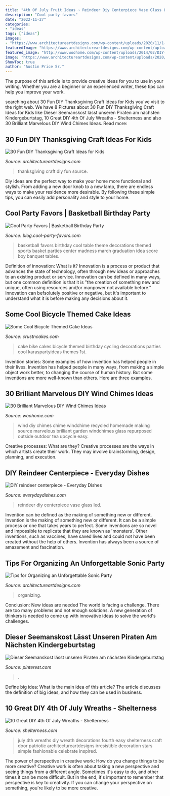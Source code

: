 ```yaml
---
title: "4th Of July Fruit Ideas ~ Reindeer Diy Centerpiece Vase Glass Led"
description: "Cool party favors"
date: "2022-11-27"
categories:
- "ideas"
tags: ["ideas"]
images:
- "https://www.architectureartdesigns.com/wp-content/uploads/2020/11/1-2.jpg"
featuredImage: "https://www.architectureartdesigns.com/wp-content/uploads/2013/10/829.jpg"
featured_image: "http://www.woohome.com/wp-content/uploads/2014/02/DIY-wind-chime-26.jpg"
image: "https://www.architectureartdesigns.com/wp-content/uploads/2020/11/1-2.jpg"
ShowToc: true
author: "Austin Price Sr."
---
```



The purpose of this article is to provide creative ideas for you to use in your writing. Whether you are a beginner or an experienced writer, these tips can help you improve your work.

	

		
searching about 30 Fun DIY Thanksgiving Craft Ideas for Kids you've visit to the right web. We have 8 Pictures about 30 Fun DIY Thanksgiving Craft Ideas for Kids like Dieser Seemanskost lässt unseren Piraten am nächsten Kindergeburtstag, 10 Great DIY 4th Of July Wreaths - Shelterness and also 30 Brilliant Marvelous DIY Wind Chimes Ideas. Read more:
		
    
## 30 Fun DIY Thanksgiving Craft Ideas For Kids

<img loading=lazy src="https://www.architectureartdesigns.com/wp-content/uploads/2013/10/829.jpg" onerror="this.onerror=null;this.src='https://tse4.mm.bing.net/th?id=OIP.UwZaWnxoVaHPYXbgzDyQRQHaJ4&amp;pid=15.1';" alt="30 Fun DIY Thanksgiving Craft Ideas for Kids">

_Source: architectureartdesigns.com_

>thanksgiving craft diy fun source. 

	

Diy ideas are the perfect way to make your home more functional and stylish. From adding a new door knob to a new lamp, there are endless ways to make your residence more desirable. By following these simple tips, you can easily add personality and style to your home.

    
## Cool Party Favors | Basketball Birthday Party

<img loading=lazy src="http://blog.cool-party-favors.com/wp-content/uploads/2012/09/Basketball-Favors.jpg" onerror="this.onerror=null;this.src='https://tse2.mm.bing.net/th?id=OIP.NIR4dulhrUPbmHRRQaZX5wHaKQ&amp;pid=15.1';" alt="Cool Party Favors | Basketball Birthday Party">

_Source: blog.cool-party-favors.com_

>basketball favors birthday cool table theme decorations themed sports basket parties center madness march graduation idea score boy banquet tables. 

	

Definition of innovation: What is it?
Innovation is a process or product that advances the state of technology, often through new ideas or approaches to an existing product or service. Innovation can be defined in many ways, but one common definition is that it is "the creation of something new and unique, often using resources and/or manpower not available before." 
Innovation can befsolutely positive or negative, but it's important to understand what it is before making any decisions about it.

    
## Some Cool Bicycle Themed Cake Ideas

<img loading=lazy src="http://www.crustncakes.com/blog/wp-content/uploads/2017/06/f7189492c5d0f15d78493a9c56dc7762-678x1024.jpg" onerror="this.onerror=null;this.src='https://tse3.mm.bing.net/th?id=OIP.pVxe7-DCnw8879iVybnfbwHaLL&amp;pid=15.1';" alt="Some Cool Bicycle Themed Cake Ideas">

_Source: crustncakes.com_

>cake bike cakes bicycle themed birthday cycling decorations parties cool karaspartyideas themes 1st. 

	

Invention stories: Some examples of how invention has helped people in their lives.
Invention has helped people in many ways, from making a simple object work better, to changing the course of human history. But some inventions are more well-known than others. Here are three examples.

    
## 30 Brilliant Marvelous DIY Wind Chimes Ideas

<img loading=lazy src="http://www.woohome.com/wp-content/uploads/2014/02/DIY-wind-chime-26.jpg" onerror="this.onerror=null;this.src='https://tse4.mm.bing.net/th?id=OIP.z_vvhXBEBs_eXHXe0npmYAHaLh&amp;pid=15.1';" alt="30 Brilliant Marvelous DIY Wind Chimes Ideas">

_Source: woohome.com_

>wind diy chimes chime windchime recycled homemade making source marvelous brilliant garden windchimes glass repurposed outside outdoor tea upcycle easy. 

	

Creative processes: What are they?
Creative processes are the ways in which artists create their work. They may involve brainstorming, design, planning, and execution.

    
## DIY Reindeer Centerpiece - Everyday Dishes

<img loading=lazy src="https://everydaydishes.com/wp-content/uploads/2013/10/reindeer-centerpiece-cherylstyle-cheryl-najafi-H.jpg" onerror="this.onerror=null;this.src='https://tse3.mm.bing.net/th?id=OIP.zZtXa5pAsya5AYe61YDRpAHaLH&amp;pid=15.1';" alt="DIY reindeer centerpiece - Everyday Dishes">

_Source: everydaydishes.com_

>reindeer diy centerpiece vase glass led. 

	

Invention can be defined as the making of something new or different.
Invention is the making of something new or different. It can be a simple process or one that takes years to perfect. Some inventions are so novel and impossible to replicate that they are known as 'monsters'. Other inventions, such as vaccines, have saved lives and could not have been created without the help of others. Invention has always been a source of amazement and fascination.

    
## Tips For Organizing An Unforgettable Sonic Party

<img loading=lazy src="https://www.architectureartdesigns.com/wp-content/uploads/2020/11/1-2.jpg" onerror="this.onerror=null;this.src='https://tse1.mm.bing.net/th?id=OIP.JXaG-qTubYBFZZ9TR4672QHaKg&amp;pid=15.1';" alt="Tips for Organizing an Unforgettable Sonic Party">

_Source: architectureartdesigns.com_

>organizing. 

	

Conclusion: New ideas are needed
The world is facing a challenge. There are too many problems and not enough solutions. A new generation of thinkers is needed to come up with innovative ideas to solve the world's challenges.

    
## Dieser Seemanskost Lässt Unseren Piraten Am Nächsten Kindergeburtstag

<img loading=lazy src="https://i.pinimg.com/736x/8f/fb/ed/8ffbedd04fd5ab9f8c6a4257e3e42a83.jpg" onerror="this.onerror=null;this.src='https://tse1.mm.bing.net/th?id=OIP.7hRIyYOCFfnA3uFto0A49gHaLG&amp;pid=15.1';" alt="Dieser Seemanskost lässt unseren Piraten am nächsten Kindergeburtstag">

_Source: pinterest.com_

>. 

	

Define big idea: What is the main idea of this article?
The article discusses the definition of big ideas, and how they can be used in business.

    
## 10 Great DIY 4th Of July Wreaths - Shelterness

<img loading=lazy src="http://i.shelterness.com/red-white-and-blue-4th-of-july-wreath.jpg" onerror="this.onerror=null;this.src='https://tse2.mm.bing.net/th?id=OIP.4jUID-XNEDWufayQSmZogwHaJ3&amp;pid=15.1';" alt="10 Great DIY 4th Of July Wreaths - Shelterness">

_Source: shelterness.com_

>july 4th wreaths diy wreath decorations fourth easy shelterness craft door patriotic architectureartdesigns irresistible decoration stars simple fashionable celebrate inspired. 

	

The power of perspective in creative work: How do you change things to be more creative?
Creative work is often about taking a new perspective and seeing things from a different angle. Sometimes it's easy to do, and other times it can be more difficult. But in the end, it's important to remember that perspective is key to creativity. If you can change your perspective on something, you're likely to be more creative.

